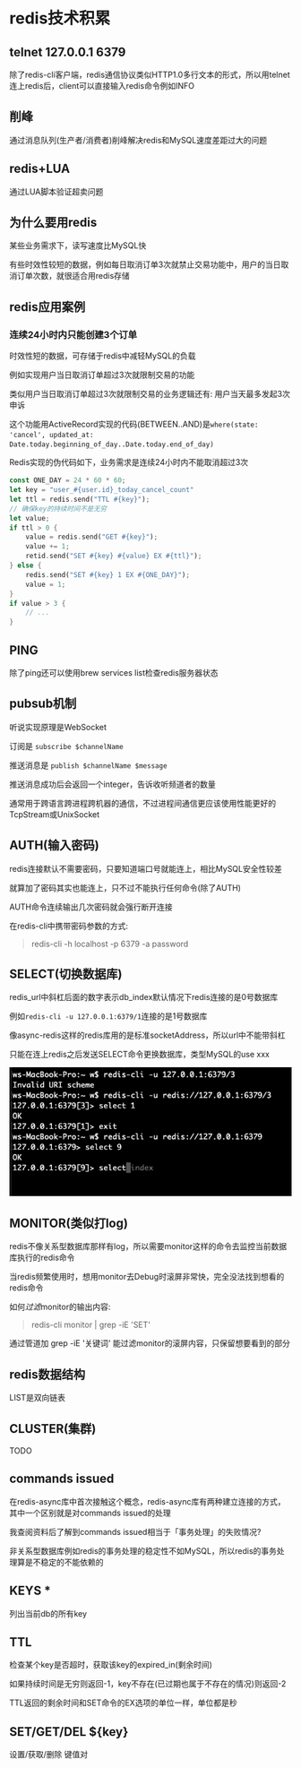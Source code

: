 # redis技术积累

## telnet 127.0.0.1 6379

除了redis-cli客户端，redis通信协议类似HTTP1.0多行文本的形式，所以用telnet连上redis后，client可以直接输入redis命令例如INFO

## 削峰

通过消息队列(生产者/消费者)削峰解决redis和MySQL速度差距过大的问题

## redis+LUA

通过LUA脚本验证超卖问题

## 为什么要用redis

某些业务需求下，读写速度比MySQL快

有些时效性较短的数据，例如每日取消订单3次就禁止交易功能中，用户的当日取消订单次数，就很适合用redis存储

## redis应用案例

### 连续24小时内只能创建3个订单

时效性短的数据，可存储于redis中减轻MySQL的负载

例如实现用户当日取消订单超过3次就限制交易的功能

类似用户当日取消订单超过3次就限制交易的业务逻辑还有: 用户当天最多发起3次申诉

这个功能用ActiveRecord实现的代码(BETWEEN..AND)是`where(state: 'cancel', updated_at: Date.today.beginning_of_day..Date.today.end_of_day)`

Redis实现的伪代码如下，业务需求是连续24小时内不能取消超过3次

```rust
const ONE_DAY = 24 * 60 * 60;
let key = "user_#{user.id}_today_cancel_count"
let ttl = redis.send("TTL #{key}");
// 确保key的持续时间不是无穷
let value;
if ttl > 0 {
    value = redis.send("GET #{key}");
    value += 1;
    retid.send("SET #{key} #{value} EX #{ttl}");
} else {
    redis.send("SET #{key} 1 EX #{ONE_DAY}");
    value = 1;
}
if value > 3 {
    // ...
}
```

## PING

除了ping还可以使用brew services list检查redis服务器状态

## pubsub机制

听说实现原理是WebSocket

订阅是 `subscribe $channelName`
 
推送消息是 `publish $channelName $message`

推送消息成功后会返回一个integer，告诉收听频道者的数量

通常用于跨语言跨进程跨机器的通信，不过进程间通信更应该使用性能更好的TcpStream或UnixSocket

## AUTH(输入密码)

redis连接默认不需要密码，只要知道端口号就能连上，相比MySQL安全性较差

就算加了密码其实也能连上，只不过不能执行任何命令(除了AUTH)

AUTH命令连续输出几次密码就会强行断开连接

在redis-cli中携带密码参数的方式:

> redis-cli -h localhost -p 6379 -a password

## SELECT(切换数据库)

redis_url中斜杠后面的数字表示db_index默认情况下redis连接的是0号数据库

例如`redis-cli -u 127.0.0.1:6379/1`连接的是1号数据库

像async-redis这样的redis库用的是标准socketAddress，所以url中不能带斜杠

只能在连上redis之后发送SELECT命令更换数据库，类型MySQL的use xxx

![](redis_select_db_index.png)

## MONITOR(类似打log)

redis不像关系型数据库那样有log，所以需要monitor这样的命令去监控当前数据库执行的redis命令

当redis频繁使用时，想用monitor去Debug时滚屏非常快，完全没法找到想看的redis命令

如何<var class="mark">过滤</var>monitor的输出内容:

> redis-cli monitor | grep -iE 'SET'

通过管道加 grep -iE '关键词' 能过滤monitor的滚屏内容，只保留想要看到的部分

## redis数据结构

LIST是双向链表

## CLUSTER(集群)

TODO

## commands issued

在redis-async库中首次接触这个概念，redis-async库有两种建立连接的方式，其中一个区别就是对commands issued的处理

我查阅资料后了解到commands issued相当于「事务处理」的失败情况?

非关系型数据库例如redis的事务处理的稳定性不如MySQL，所以redis的事务处理算是不稳定的不能依赖的

## KEYS *

列出当前db的所有key

## TTL

检查某个key是否超时，获取该key的expired_in(剩余时间)

如果持续时间是无穷则返回-1，key不存在(已过期也属于不存在的情况)则返回-2

TTL返回的剩余时间和SET命令的EX选项的单位一样，单位都是秒

## SET/GET/DEL ${key}

设置/获取/删除 键值对
